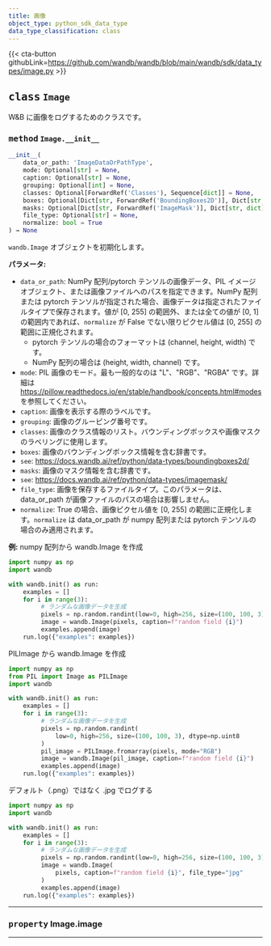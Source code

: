 ```yaml
---
title: 画像
object_type: python_sdk_data_type
data_type_classification: class
---
```


{{< cta-button githubLink=https://github.com/wandb/wandb/blob/main/wandb/sdk/data_types/image.py >}}




## <kbd>class</kbd> `Image`
W&B に画像をログするためのクラスです。

### <kbd>method</kbd> `Image.__init__`

```python
__init__(
    data_or_path: 'ImageDataOrPathType',
    mode: Optional[str] = None,
    caption: Optional[str] = None,
    grouping: Optional[int] = None,
    classes: Optional[ForwardRef('Classes'), Sequence[dict]] = None,
    boxes: Optional[Dict[str, ForwardRef('BoundingBoxes2D')], Dict[str, dict]] = None,
    masks: Optional[Dict[str, ForwardRef('ImageMask')], Dict[str, dict]] = None,
    file_type: Optional[str] = None,
    normalize: bool = True
) → None
```

`wandb.Image` オブジェクトを初期化します。



**パラメータ:**
 
 - `data_or_path`:  NumPy 配列/pytorch テンソルの画像データ、PIL イメージオブジェクト、または画像ファイルへのパスを指定できます。NumPy 配列または pytorch テンソルが指定された場合、画像データは指定されたファイルタイプで保存されます。値が [0, 255] の範囲外、または全ての値が [0, 1] の範囲内であれば、`normalize` が False でない限りピクセル値は [0, 255] の範囲に正規化されます。
    - pytorch テンソルの場合のフォーマットは (channel, height, width) です。
    - NumPy 配列の場合は (height, width, channel) です。
 - `mode`:  PIL 画像のモード。最も一般的なのは "L"、"RGB"、"RGBA" です。詳細は https://pillow.readthedocs.io/en/stable/handbook/concepts.html#modes を参照してください。
 - `caption`:  画像を表示する際のラベルです。
 - `grouping`:  画像のグルーピング番号です。
 - `classes`:  画像のクラス情報のリスト。バウンディングボックスや画像マスクのラベリングに使用します。
 - `boxes`:  画像のバウンディングボックス情報を含む辞書です。
 - `see`:  https://docs.wandb.ai/ref/python/data-types/boundingboxes2d/
 - `masks`:  画像のマスク情報を含む辞書です。
 - `see`:  https://docs.wandb.ai/ref/python/data-types/imagemask/
 - `file_type`:  画像を保存するファイルタイプ。このパラメータは、data_or_path が画像ファイルのパスの場合は影響しません。
 - `normalize`:  True の場合、画像ピクセル値を [0, 255] の範囲に正規化します。`normalize` は data_or_path が numpy 配列または pytorch テンソルの場合のみ適用されます。



**例:**
 numpy 配列から wandb.Image を作成

```python
import numpy as np
import wandb

with wandb.init() as run:
    examples = []
    for i in range(3):
         # ランダムな画像データを生成
         pixels = np.random.randint(low=0, high=256, size=(100, 100, 3))
         image = wandb.Image(pixels, caption=f"random field {i}")
         examples.append(image)
    run.log({"examples": examples})
```

PILImage から wandb.Image を作成

```python
import numpy as np
from PIL import Image as PILImage
import wandb

with wandb.init() as run:
    examples = []
    for i in range(3):
         # ランダムな画像データを生成
         pixels = np.random.randint(
             low=0, high=256, size=(100, 100, 3), dtype=np.uint8
         )
         pil_image = PILImage.fromarray(pixels, mode="RGB")
         image = wandb.Image(pil_image, caption=f"random field {i}")
         examples.append(image)
    run.log({"examples": examples})
```

デフォルト（.png）ではなく .jpg でログする

```python
import numpy as np
import wandb

with wandb.init() as run:
    examples = []
    for i in range(3):
         # ランダムな画像データを生成
         pixels = np.random.randint(low=0, high=256, size=(100, 100, 3))
         image = wandb.Image(
             pixels, caption=f"random field {i}", file_type="jpg"
         )
         examples.append(image)
    run.log({"examples": examples})
```


---

### <kbd>property</kbd> Image.image







---